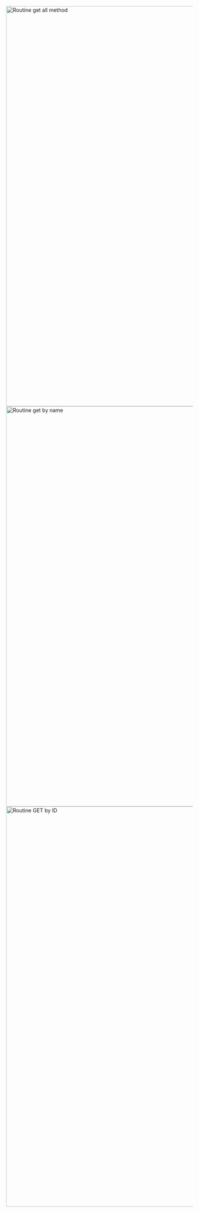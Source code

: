 <img width="1920" height="1080" alt="Routine get all method" src="https://github.com/user-attachments/assets/411f09ea-230e-49f4-a29b-611c4d3103a6" />
<img width="1920" height="1080" alt="Routine get by name" src="https://github.com/user-attachments/assets/af08793f-b324-4064-99d8-42dad084d49c" />
<img width="1920" height="1080" alt="Routine GET by ID" src="https://github.com/user-attachments/assets/908a15b6-3069-40c7-9212-724a0106e76b" />

